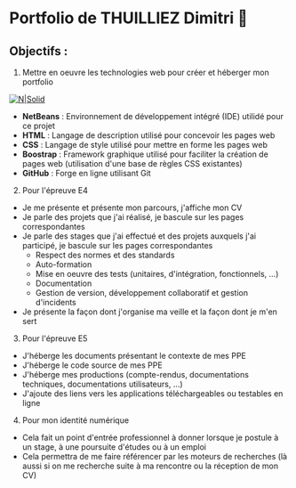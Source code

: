 # Portfolio de THUILLIEZ Dimitri 👋

## Objectifs :

1. Mettre en oeuvre les technologies web pour créer et héberger mon portfolio

[![N|Solid](https://ibb.co/pbVbxtK)](https://ibb.co/pbVbxtK)

- **NetBeans** : Environnement de développement intégré (IDE) utilidé pour ce projet
- **HTML** : Langage de description utilisé pour concevoir les pages web
- **CSS** : Langage de style utilisé pour mettre en forme les pages web
- **Boostrap** : Framework graphique utilisé pour faciliter la création de pages web (utilisation d'une base de règles CSS existantes)
- **GitHub** : Forge en ligne utilisant Git

2. Pour l'épreuve E4

- Je me présente et présente mon parcours, j'affiche mon CV
- Je parle des projets que j'ai réalisé, je bascule sur les pages correspondantes
- Je parle des stages que j'ai effectué et des projets auxquels j'ai participé, je bascule sur les pages correspondantes
  - Respect des normes et des standards
  - Auto-formation
  - Mise en oeuvre des tests (unitaires, d'intégration, fonctionnels, ...)
  - Documentation
  - Gestion de version, développement collaboratif et gestion d'incidents
 - Je présente la façon dont j'organise ma veille et la façon dont je m'en sert

3. Pour l'épreuve E5

- J'héberge les documents présentant le contexte de mes PPE
- J'héberge le code source de mes PPE
- J'héberge mes productions (compte-rendus, documentations techniques, documentations utilisateurs, ...)
- J'ajoute des liens vers les applications téléchargeables ou testables en ligne

4. Pour mon identité numérique

- Cela fait un point d'entrée professionnel à donner lorsque je postule à un stage, à une poursuite d'études ou à un emploi
- Cela permettra de me faire référencer par les moteurs de recherches (là aussi si on me recherche suite à ma rencontre ou la réception de mon CV)
<!--
**THUILLIEZDimitri/THUILLIEZDimitri** is a ✨ _special_ ✨ repository because its `README.md` (this file) appears on your GitHub profile.

Here are some ideas to get you started:

- 🔭 I’m currently working on ...
- 🌱 I’m currently learning ...
- 👯 I’m looking to collaborate on ...
- 🤔 I’m looking for help with ...
- 💬 Ask me about ...
- 📫 How to reach me: ...
- 😄 Pronouns: ...
- ⚡ Fun fact: ...
-->
